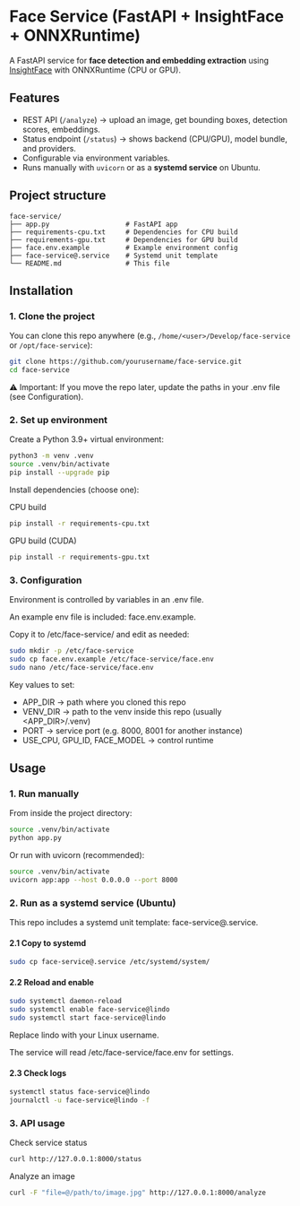 # Face Service (FastAPI + InsightFace + ONNXRuntime)

A FastAPI service for **face detection and embedding extraction** using [InsightFace](https://github.com/deepinsight/insightface) with ONNXRuntime (CPU or GPU).

## Features
- REST API (`/analyze`) → upload an image, get bounding boxes, detection scores, embeddings.
- Status endpoint (`/status`) → shows backend (CPU/GPU), model bundle, and providers.
- Configurable via environment variables.
- Runs manually with `uvicorn` or as a **systemd service** on Ubuntu.

## Project structure
```text
face-service/
├── app.py                   # FastAPI app
├── requirements-cpu.txt     # Dependencies for CPU build
├── requirements-gpu.txt     # Dependencies for GPU build
├── face.env.example         # Example environment config
├── face-service@.service    # Systemd unit template
└── README.md                # This file
```

## Installation

### 1. Clone the project
You can clone this repo anywhere (e.g., `/home/<user>/Develop/face-service` or `/opt/face-service`):

```bash
git clone https://github.com/yourusername/face-service.git
cd face-service
```

⚠️ Important: If you move the repo later, update the paths in your .env file (see Configuration).

### 2. Set up environment

Create a Python 3.9+ virtual environment:

```bash
python3 -m venv .venv
source .venv/bin/activate
pip install --upgrade pip
```

Install dependencies (choose one):

CPU build

```bash
pip install -r requirements-cpu.txt
```

GPU build (CUDA)

```bash
pip install -r requirements-gpu.txt
```

### 3. Configuration

Environment is controlled by variables in an .env file.

An example env file is included: face.env.example.

Copy it to /etc/face-service/ and edit as needed:

```bash
sudo mkdir -p /etc/face-service
sudo cp face.env.example /etc/face-service/face.env
sudo nano /etc/face-service/face.env
```

Key values to set:

- APP_DIR → path where you cloned this repo
- VENV_DIR → path to the venv inside this repo (usually <APP_DIR>/.venv)
- PORT → service port (e.g. 8000, 8001 for another instance)
- USE_CPU, GPU_ID, FACE_MODEL → control runtime

## Usage

### 1. Run manually

From inside the project directory:

```bash
source .venv/bin/activate
python app.py
```

Or run with uvicorn (recommended):

```bash
source .venv/bin/activate
uvicorn app:app --host 0.0.0.0 --port 8000
```

### 2. Run as a systemd service (Ubuntu)

This repo includes a systemd unit template: face-service@.service.

#### 2.1 Copy to systemd
```bash
sudo cp face-service@.service /etc/systemd/system/
```

#### 2.2 Reload and enable
```bash
sudo systemctl daemon-reload
sudo systemctl enable face-service@lindo
sudo systemctl start face-service@lindo
```

Replace lindo with your Linux username.

The service will read /etc/face-service/face.env for settings.

#### 2.3 Check logs
```bash
systemctl status face-service@lindo
journalctl -u face-service@lindo -f
```

### 3. API usage

Check service status

```bash
curl http://127.0.0.1:8000/status
```



Analyze an image

```bash
curl -F "file=@/path/to/image.jpg" http://127.0.0.1:8000/analyze
```
